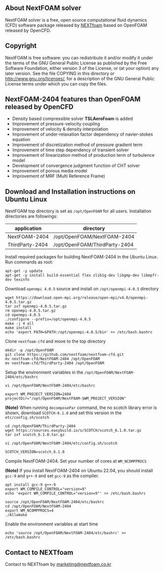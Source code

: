 ## About NextFOAM solver
NextFOAM solver is a free, open source computational fluid dynamics (CFD) software package released by [NEXTfoam](https://nextfoam.co.kr/foam-Introen.php) based on OpenFOAM released by OpenCFD.

## Copyright
NextFOAM is free software: you can redistribute it and/or modify it under the terms of the GNU General Public License as published by the Free Software Foundation, either version 3 of the License, or (at your option) any later version. See the file COPYING in this directory or http://www.gnu.org/licenses/, for a description of the GNU General Public License terms under which you can copy the files.

## NextFOAM-2404 features than OpenFOAM released by OpenCFD
- Density based compressible solver **TSLAeroFoam** is added
- Improvement of pressure-velocity coupling
- Improvement of velocity & density interpolation
- Improvement of under-relaxation factor dependency of navier-stokes equation
- Improvement of discretization method of pressure gradient term
- Improvement of time step dependency of transient solver
- Improvement of linearization method of production term of turbulence model
- Development of convergence judgment function of CHT solver
- Improvement of porous media model
- Improvement of MRF (Multi Reference Frame)

## Download and Installation instructions on Ubuntu Linux

NextFOAM top directory is set as `/opt/OpenFOAM` for all users. Installation directories are followings:

| application | directory |
| --- | --- |
| NextFOAM-2404 | /opt/OpenFOAM/NextFOAM-2404 |
| ThirdParty-2404 | /opt/OpenFOAM/ThirdParty-2404 |

Install required packages for building NextFOAM-2404 in the Ubuntu Linux. Run commands as root:

```
apt-get -y update
apt-get -y install build-essential flex zlib1g-dev libgmp-dev libmpfr-dev texinfo
```

Download `openmpi 4.0.5` source and install on `/opt/openmpi-4.0.5` directory
```
wget https://download.open-mpi.org/release/open-mpi/v4.0/openmpi-4.0.5.tar.gz
tar zxf openmpi-4.0.5.tar.gz
rm openmpi-4.0.5.tar.gz
cd openmpi-4.0.5
./configure --prefix=/opt/openmpi-4.0.5
make -j 4 all
make install
echo 'export PATH=$PATH:/opt/openmpi-4.0.5/bin' >> /etc/bash.bashrc
```
Clone `nextfoam-cfd` and move to the top directory

```
mkdir -p /opt/OpenFOAM
git clone https://github.com/nextfoam/nextfoam-cfd.git
mv nextfoam-cfd/NextFOAM-2404 /opt/OpenFOAM
mv nextfoam-cfd/ThirdParty-2404 /opt/OpenFOAM
```

Setup the environment variables in the `/opt/OpenFOAM/NextFOAM-2404/etc/bashrc`
```
vi /opt/OpenFOAM/NextFOAM-2404/etc/bashrc

export WM_PROJECT_VERSION=2404
projectDir="/opt/OpenFOAM/NextFOAM-$WM_PROJECT_VERSION"
```

**(Note)** When running `decomposePar` command, the no scotch library error is shown, download `SCOTCH-6.1.0` and set this version in the `etc/config.sh/scotch`
```
cd /opt/OpenFOAM/ThirdParty-2404
wget https://sources.easybuild.io/s/SCOTCH/scotch_6.1.0.tar.gz
tar zxf scotch_6.1.0.tar.gz

vi /opt/OpenFOAM/NextFOAM-2404/etc/config.sh/scotch

SCOTCH_VERSION=scotch_6.1.0
```

Compile NextFOAM-2404. Set your number of cores at `WM_NCOMPPROCS`

**(Note)** If you install NextFOAM-2404 on Ubuntu 22.04, you should install `gcc-9` and `g++-9` and set `gcc-9` as the compiler. 

```
apt install gcc-9 g++-9
export WM_COMPILE_CONTROL="version=9"
echo 'export WM_COMPILE_CONTROL="version=9"' >> /etc/bash.bashrc
```

```
source /opt/OpenFOAM/NextFOAM-2404/etc/bashrc
cd /opt/OpenFOAM/NextFOAM-2404
export WM_NCOMPPROCS=4
./Allwmake
```

Enable the environment variables at start time
```
echo 'source /opt/OpenFOAM/NextFOAM-2404/etc/bashrc' >> /etc/bash.bashrc
```

## Contact to NEXTfoam
Contact to NEXTfoam by marketing@nextfoam.co.kr
